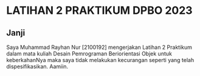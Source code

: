 # LATIHAN 2 PRAKTIKUM DPBO 2023

## Janji
Saya Muhammad Rayhan Nur [2100192] mengerjakan Latihan 2 Praktikum dalam mata kuliah Desain Pemrograman Beriorientasi Objek untuk keberkahanNya maka saya tidak melakukan kecurangan seperti yang telah dispesifikasikan. Aamiin.
